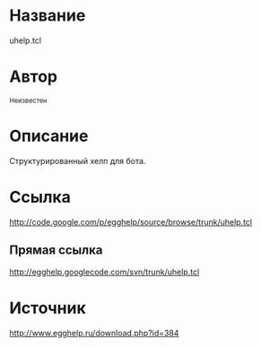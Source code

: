 # Название #
uhelp.tcl


# Автор #
<sup>Неизвестен</sup>


# Описание #
Структурированный хелп для бота.


# Ссылка #
http://code.google.com/p/egghelp/source/browse/trunk/uhelp.tcl

## Прямая ссылка ##
http://egghelp.googlecode.com/svn/trunk/uhelp.tcl


# Источник #
http://www.egghelp.ru/download.php?id=384
